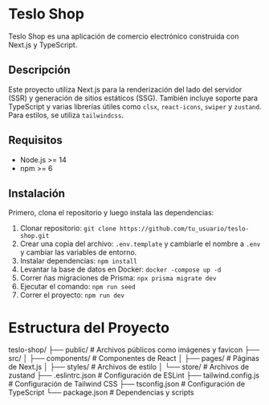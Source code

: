 # Teslo Shop

Teslo Shop es una aplicación de comercio electrónico construida con Next.js y TypeScript.

## Descripción

Este proyecto utiliza Next.js para la renderización del lado del servidor (SSR) y generación de sitios estáticos (SSG). También incluye soporte para TypeScript y varias librerías útiles como `clsx`, `react-icons`, `swiper` y `zustand`. Para estilos, se utiliza `tailwindcss`.

## Requisitos

- Node.js >= 14
- npm >= 6

## Instalación

Primero, clona el repositorio y luego instala las dependencias:

1. Clonar repositorio: `git clone https://github.com/tu_usuario/teslo-shop.git`
2. Crear una copia del archivo: `.env.template` y cambiarle el nombre a `.env` y cambiar las variables de entorno.
3. Instalar dependencias: `npm install`
4. Levantar la base de datos en Docker: `docker -compose up -d`
5. Correr ñas migraciones de Prisma: `npx prisma migrate dev`
6. Ejecutar el comando: `npm run seed`
7. Correr el proyecto: `npm run dev`

# Estructura del Proyecto

teslo-shop/
├── public/ # Archivos públicos como imágenes y favicon
├── src/
│ ├── components/ # Componentes de React
│ ├── pages/ # Páginas de Next.js
│ ├── styles/ # Archivos de estilo
│ └── store/ # Archivos de zustand
├── .eslintrc.json # Configuración de ESLint
├── tailwind.config.js # Configuración de Tailwind CSS
├── tsconfig.json # Configuración de TypeScript
└── package.json # Dependencias y scripts
